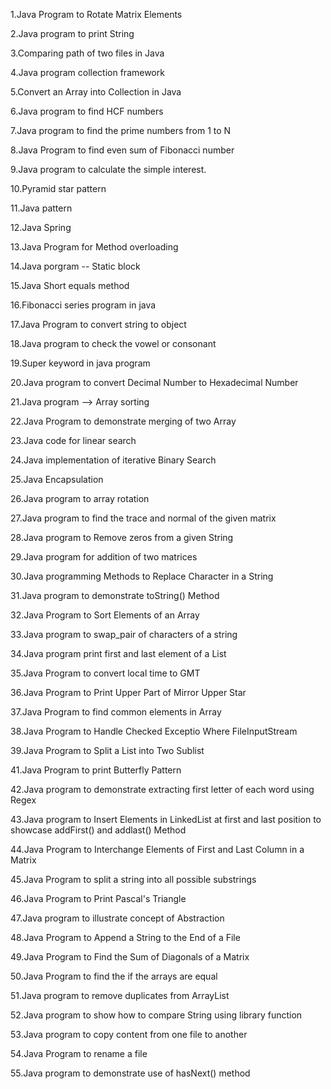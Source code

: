 1.Java Program to Rotate Matrix Elements

2.Java program to print String 

3.Comparing path of two files in Java

4.Java program collection framework

5.Convert an Array into Collection in Java

6.Java program to find HCF numbers 

7.Java program to find the prime numbers  from 1 to N

8.Java Program to find even sum of Fibonacci number

9.Java program to calculate the simple interest.
  
10.Pyramid star pattern

11.Java pattern 

12.Java Spring

13.Java Program for Method overloading

14.Java porgram -- Static block

15.Java Short equals method

16.Fibonacci series program in java

17.Java Program to convert string to object   
 
18.Java program to check the vowel or consonant 

19.Super keyword in java program

20.Java program to convert Decimal Number to Hexadecimal Number

21.Java program --> Array sorting

22.Java Program to demonstrate merging of two Array
 
23.Java code for linear search

24.Java implementation of iterative Binary Search 

25.Java Encapsulation

26.Java program to array rotation

27.Java program to find the trace and normal of the given matrix

28.Java program to Remove zeros from a given String

29.Java program for addition of two matrices
 
30.Java programming Methods to Replace Character in a String

31.Java program to demonstrate toString() Method

32.Java Program to Sort Elements of an Array 

33.Java program to swap_pair of characters of a string

34.Java program print first and last element of a List 

35.Java Program to convert local time to GMT

36.Java Program to Print Upper Part of Mirror Upper Star

37.Java Program to find common elements in Array

38.Java Program to Handle Checked Exceptio Where FileInputStream 

39.Java Program to Split a List into Two Sublist  

41.Java Program to print Butterfly Pattern

42.Java program to demonstrate extracting first letter of each word using Regex 
  
43.Java program to Insert Elements in LinkedList at first and last position to showcase addFirst() and addlast() Method

44.Java Program to Interchange Elements of First and Last Column in a Matrix

45.Java Program to split a string into all possible substrings  

46.Java Program to Print Pascal's Triangle  

47.Java program to illustrate concept of Abstraction

48.Java Program to Append a String to the End of a File
 
49.Java Program to Find the Sum of Diagonals of a Matrix 
 
50.Java Program to find the if the arrays are equal   
 
51.Java program to remove duplicates from ArrayList 

52.Java program to show how to compare String using library function

53.Java program to copy content from one file to another  

54.Java Program to rename a file  

55.Java program to demonstrate use of hasNext() method